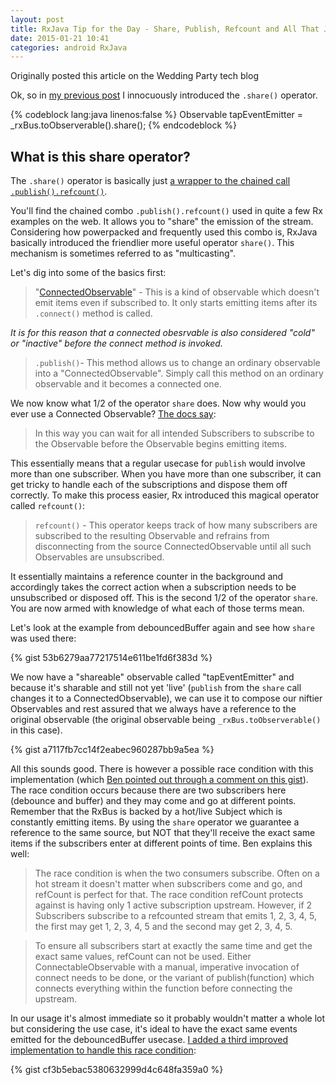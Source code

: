 ```yaml
---
layout: post
title: RxJava Tip for the Day - Share, Publish, Refcount and All That Jazz
date: 2015-01-21 10:41
categories: android RxJava
---
```


<div class="sidenote">Originally posted this article on the Wedding Party tech blog</div>


Ok, so in [my previous post](http://blog.kaush.co/2015/01/05/debouncedbuffer-with-rxjava/) I innocuously introduced the `.share()` operator.

{% codeblock lang:java linenos:false %}
Observable<Object> tapEventEmitter = _rxBus.toObserverable().share();
{% endcodeblock %}

## What is this share operator?

<!-- more -->

The `.share()` operator is basically just [a wrapper to the chained call `.publish().refcount()`](https://github.com/ReactiveX/RxJava/wiki/Connectable-Observable-Operators#connectableobservablerefcount).

You'll find the chained combo `.publish().refcount()` used in quite a few Rx examples on the web. It allows you to "share" the emission of the stream. Considering how powerpacked and frequently used this combo is, RxJava basically introduced the friendlier more useful operator `share()`. This mechanism is sometimes referred to as  "multicasting".

Let's dig into some of the basics first:

> "[ConnectedObservable](https://github.com/ReactiveX/RxJava/wiki/Connectable-Observable-Operators)" - This is a kind of observable which doesn't emit items even if subscribed to. It only starts emitting items after its `.connect()` method is called.

*It is for this reason that a connected obesrvable is also considered "cold" or "inactive" before the connect method is invoked.*

> `.publish()`- This method allows us to change an ordinary observable into a "ConnectedObservable". Simply call this method on an ordinary observable and it becomes a connected one.

We now know what 1/2 of the operator `share` does. Now why would you ever use a Connected Observable? [The docs say](https://github.com/ReactiveX/RxJava/wiki/Connectable-Observable-Operators):

> In this way you can wait for all intended Subscribers to subscribe to the Observable before the Observable begins emitting items.

This essentially means that a regular usecase for `publish` would involve more than one subscriber. When you have more than one subscriber, it can get tricky to handle each of the subscriptions and dispose them off correctly. To make this process easier, Rx introduced this magical operator called `refcount()`:

> `refcount()` - This operator keeps track of how many subscribers are subscribed to the resulting Observable and refrains from disconnecting from the source ConnectedObservable until all such Observables are unsubscribed.

It essentially maintains a reference counter in the background and accordingly takes the correct action when a subscription needs to be unsubscribed or disposed off. This is the second 1/2 of the operator `share`. You are now armed with knowledge of what each of those terms mean.

Let's look at the example from debouncedBuffer again and see how `share` was used there:

{% gist 53b6279aa77217514e611be1fd6f383d %}

We now have a "shareable" observable called "tapEventEmitter" and because it's sharable and still not yet 'live' (`publish` from the `share` call changes it to a ConnectedObservable), we can use it to compose our niftier Observables and rest assured that we always have a reference to the original observable (the original observable being `_rxBus.toObserverable()` in this case).


{% gist a7117fb7cc14f2eabec960287bb9a5ea %}

All this sounds good. There is however a possible race condition with this implementation (which [Ben pointed out through a comment on this gist](https://gist.github.com/benjchristensen/e4524a308456f3c21c0b#comment-1367814)). The race condition occurs because there are two subscribers here (debounce and buffer) and they may come and go at different points. Remember that the RxBus is backed by a hot/live Subject which is constantly emitting items. By using the `share` operator we guarantee a reference to the same source, but NOT that they'll receive the exact same items if the subscribers enter at different points of time. Ben explains this well:

> The race condition is when the two consumers subscribe. Often on a hot stream it doesn't matter when subscribers come and go, and refCount is perfect for that. The race condition refCount protects against is having only 1 active subscription upstream. However, if 2 Subscribers subscribe to a refcounted stream that emits 1, 2, 3, 4, 5, the first may get 1, 2, 3, 4, 5 and the second may get 2, 3, 4, 5.

> To ensure all subscribers start at exactly the same time and get the exact same values, refCount can not be used. Either ConnectableObservable with a manual, imperative invocation of connect needs to be done, or the variant of publish(function) which connects everything within the function before connecting the upstream.

In our usage it's almost immediate so it probably wouldn't matter a whole lot but considering the use case, it's ideal to have the exact same events emitted for the debouncedBuffer usecase. [I added a third improved implementation to handle this race condition](https://github.com/kaushikgopal/Android-RxJava/blob/master/app/src/main/java/com/morihacky/android/rxjava/rxbus/RxBusDemo_Bottom3Fragment.java):

{% gist cf3b5ebac5380632999d4c648fa359a0 %}
